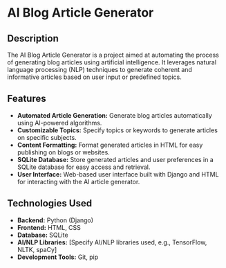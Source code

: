 # AI Blog Article Generator

## Description

The AI Blog Article Generator is a project aimed at automating the process of generating blog articles using artificial intelligence. It leverages natural language processing (NLP) techniques to generate coherent and informative articles based on user input or predefined topics.

## Features

- **Automated Article Generation:** Generate blog articles automatically using AI-powered algorithms.
- **Customizable Topics:** Specify topics or keywords to generate articles on specific subjects.
- **Content Formatting:** Format generated articles in HTML for easy publishing on blogs or websites.
- **SQLite Database:** Store generated articles and user preferences in a SQLite database for easy access and retrieval.
- **User Interface:** Web-based user interface built with Django and HTML for interacting with the AI article generator.

## Technologies Used

- **Backend:** Python (Django)
- **Frontend:** HTML, CSS
- **Database:** SQLite
- **AI/NLP Libraries:** [Specify AI/NLP libraries used, e.g., TensorFlow, NLTK, spaCy]
- **Development Tools:** Git, pip
